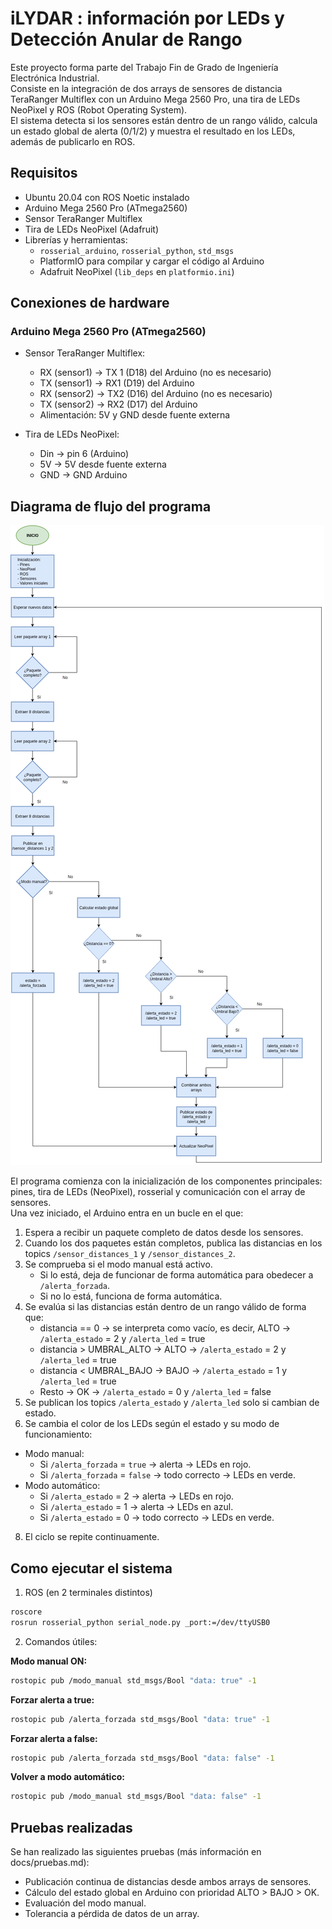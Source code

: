 # iLYDAR : información por LEDs y Detección Anular de Rango
Este proyecto forma parte del Trabajo Fin de Grado de Ingeniería Electrónica Industrial.  
Consiste en la integración de dos arrays de sensores de distancia TeraRanger Multiflex con un Arduino Mega 2560 Pro, una tira de LEDs NeoPixel y ROS (Robot Operating System).  
El sistema detecta si los sensores están dentro de un rango válido, calcula un estado global de alerta (0/1/2) y muestra el resultado en los LEDs, además de publicarlo en ROS.

## Requisitos
- Ubuntu 20.04 con ROS Noetic instalado
- Arduino Mega 2560 Pro (ATmega2560)
- Sensor TeraRanger Multiflex
- Tira de LEDs NeoPixel (Adafruit)
- Librerías y herramientas:
  - `rosserial_arduino`, `rosserial_python`, `std_msgs`
  - PlatformIO para compilar y cargar el código al Arduino
  - Adafruit NeoPixel (`lib_deps` en `platformio.ini`)

## Conexiones de hardware

### Arduino Mega 2560 Pro (ATmega2560)

- Sensor TeraRanger Multiflex:
  - RX (sensor1) → TX 1 (D18) del Arduino (no es necesario)
  - TX (sensor1) → RX1 (D19) del Arduino
  - RX (sensor2) → TX2 (D16) del Arduino (no es necesario)
  - TX  (sensor2) → RX2 (D17) del Arduino
  - Alimentación: 5V y GND desde fuente externa

- Tira de LEDs NeoPixel:
  - Din → pin 6 (Arduino)
  - 5V → 5V desde fuente externa 
  - GND → GND Arduino

## Diagrama de flujo del programa

![Diagrama de flujo del programa](docs/diagrama-flujo.png)

El programa comienza con la inicialización de los componentes principales: pines, tira de LEDs (NeoPixel), rosserial y comunicación con el array de sensores.  
Una vez iniciado, el Arduino entra en un bucle en el que:

1. Espera a recibir un paquete completo de datos desde los sensores.
2. Cuando los dos paquetes están completos, publica las distancias en los topics `/sensor_distances_1` y `/sensor_distances_2`.
3. Se comprueba si el modo manual está activo.
   - Si lo está, deja de funcionar de forma automática para obedecer a `/alerta_forzada`.
   - Si no lo está, funciona de forma automática.
4. Se evalúa si las distancias están dentro de un rango válido de forma que:
   - distancia == 0 → se interpreta como vacío, es decir, ALTO → `/alerta_estado` = 2 y `/alerta_led` = true
   - distancia > UMBRAL_ALTO → ALTO → `/alerta_estado` = 2 y `/alerta_led` = true
   - distancia < UMBRAL_BAJO → BAJO → `/alerta_estado` = 1 y `/alerta_led` = true
   - Resto → OK → `/alerta_estado` = 0 y `/alerta_led` = false
5. Se publican los topics `/alerta_estado` y `/alerta_led` solo si cambian de estado.
6. Se cambia el color de los LEDs según el estado y su modo de funcionamiento:
  - Modo manual:
    - Si `/alerta_forzada` = `true` → alerta → LEDs en rojo.
    - Si `/alerta_forzada` = `false` → todo correcto → LEDs en verde.
  - Modo automático:
    - Si `/alerta_estado` = 2 → alerta → LEDs en rojo.
    - Si `/alerta_estado` = 1 → alerta → LEDs en azul.
    - Si `/alerta_estado` = 0 → todo correcto → LEDs en verde.
8. El ciclo se repite continuamente.

## Como ejecutar el sistema
1) ROS (en 2 terminales distintos)
```bash
roscore
rosrun rosserial_python serial_node.py _port:=/dev/ttyUSB0 
```
2) Comandos útiles:

  **Modo manual ON:**
```bash
rostopic pub /modo_manual std_msgs/Bool "data: true" -1
```
   **Forzar alerta a true:** 
```bash
rostopic pub /alerta_forzada std_msgs/Bool "data: true" -1
```
   **Forzar alerta a false:**
```bash
rostopic pub /alerta_forzada std_msgs/Bool "data: false" -1
```
   **Volver a modo automático:**
```bash
rostopic pub /modo_manual std_msgs/Bool "data: false" -1
```

## Pruebas realizadas
Se han realizado las siguientes pruebas (más información en docs/pruebas.md):
- Publicación continua de distancias desde ambos arrays de sensores.
- Cálculo del estado global en Arduino con prioridad ALTO > BAJO > OK.
- Evaluación del modo manual.
- Tolerancia a pérdida de datos de un array.

